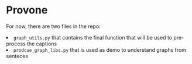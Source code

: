 # Provone

For now, there are two files in the repo:
    <li> <code>graph_utils.py</code> that contains the final function that will be used to pre-process the captions</li>
    <li> <code>prodcue_graph_libs.py</code> that is used as demo to understand graphs from senteces</li>
